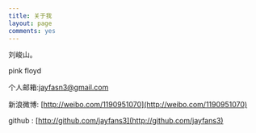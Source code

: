 ```yaml
---
title: 关于我
layout: page
comments: yes
---
```


刘峻山。

pink  floyd


个人邮箱:jayfasn3@gmail.com

新浪微博: [http://weibo.com/1190951070](http://weibo.com/1190951070)    
  
github : [http://github.com/jayfans3](http://github.com/jayfans3)      